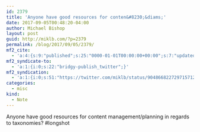 ```yaml
---
id: 2379
title: 'Anyone have good resources for conten&#8230;&diams;'
date: 2017-09-05T00:48:20-04:00
author: Michael Bishop
layout: post
guid: http://miklb.com/?p=2379
permalink: /blog/2017/09/05/2379/
mf2_cite:
  - 'a:4:{s:9:"published";s:25:"0000-01-01T00:00:00+00:00";s:7:"updated";s:25:"0000-01-01T00:00:00+00:00";s:8:"category";a:1:{i:0;s:0:"";}s:6:"author";a:0:{}}'
mf2_syndicate-to:
  - 'a:1:{i:0;s:22:"bridgy-publish_twitter";}'
mf2_syndication:
  - 'a:1:{i:0;s:51:"https://twitter.com/miklb/status/904866822729715712";}'
categories:
  - misc
kind:
  - Note
---
```

Anyone have good resources for content management/planning in regards to taxonomies? #longshot